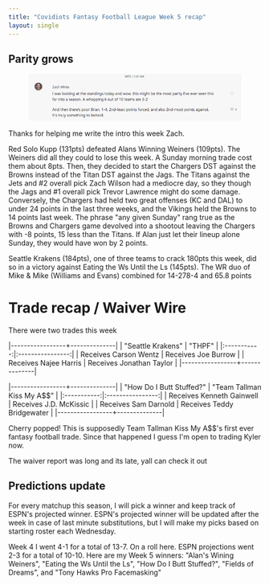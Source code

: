 ```yaml
---
title: "Covidiots Fantasy Football League Week 5 recap"
layout: single
---
```


## Parity grows

<figure>
    <a href="/assets/images/ff_2021_10_14.png"><img src="/assets/images/ff_2021_10_14.png"></a>
</figure>

Thanks for helping me write the intro this week Zach.

Red Solo Kupp (131pts) defeated Alans Winning Weiners (109pts). The Weiners did all they could to lose this week. A Sunday morning trade cost them about 8pts. Then, they decided to start the Chargers DST against the Browns instead of the Titan DST against the Jags. The Titans against the Jets and #2 overall pick Zach Wilson had a mediocre day, so they though the Jags and #1 overall pick Trevor Lawrence might do some damage. Conversely, the Chargers had held two great offenses (KC and DAL) to under 24 points in the last three weeks, and the Vikings held the Browns to 14 points last week. The phrase "any given Sunday" rang true as the Browns and Chargers game devolved into a shootout leaving the Chargers with -8 points, 15 less than the Titans. If Alan just let their lineup alone Sunday, they would have won by 2 points. 

Seattle Krakens (184pts), one of three teams to crack 180pts this week, did so in a victory against Eating the Ws Until the Ls (145pts). The WR duo of Mike & Mike (Williams and Evans) combined for 14-278-4 and 65.8 points

# Trade recap / Waiver Wire

There were two trades this week

|-----------------+--------------|
| "Seattle Krakens" | "THPF" |
|:-----------:|:----------------:|
| Receives Carson Wentz | Receives Joe Burrow |
| Receives Najee Harris | Receives Jonathan Taylor | 
|-----------------+--------------|

|-----------------+--------------|
| "How Do I Butt Stuffed?" | "Team Tallman Kiss My A$$" |
|:-----------:|:----------------:|
| Receives Kenneth Gainwell | Receives J.D. McKissic |
| Receives Sam Darnold | Receives Teddy Bridgewater | 
|-----------------+--------------|

Cherry popped! This is supposedly Team Tallman Kiss My A$$'s first ever fantasy football trade. Since that happened I guess I'm open to trading Kyler now.

The waiver report was long and its late, yall can check it out

## Predictions update
For every matchup this season, I will pick a winner and keep track of ESPN's projected winner. ESPN's projected winner will be updated after the week in case of last minute substitutions, but I will make my picks based on starting roster each Wednesday.

Week 4 I went 4-1 for a total of 13-7. On a roll here. ESPN projections went 2-3 for a total of 10-10. Here are my Week 5 winners:
"Alan's Wining Weiners", "Eating the Ws Until the Ls", "How Do I Butt Stuffed?", "Fields of Dreams", and "Tony Hawks Pro Facemasking"


